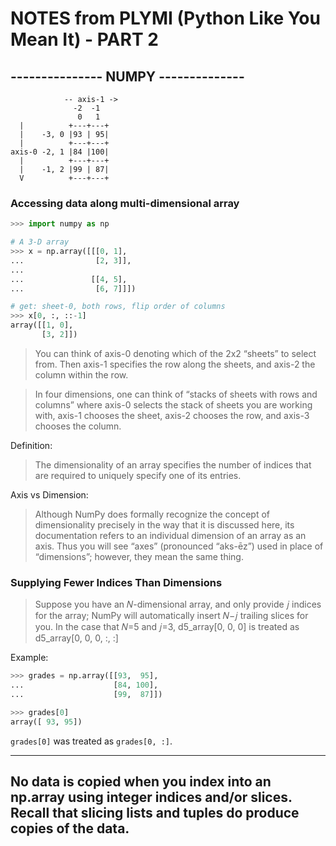 # NOTES from PLYMI (Python Like You Mean It) - PART 2 

## --------------- NUMPY --------------

```
            -- axis-1 ->
              -2  -1
               0   1
  |          +---+---+
  |    -3, 0 |93 | 95|
  |          +---+---+
axis-0 -2, 1 |84 |100|
  |          +---+---+
  |    -1, 2 |99 | 87|
  V          +---+---+
```

### Accessing data along multi-dimensional array

```python
>>> import numpy as np

# A 3-D array
>>> x = np.array([[[0, 1],
...                [2, 3]],
...
...               [[4, 5],
...                [6, 7]]])

# get: sheet-0, both rows, flip order of columns
>>> x[0, :, ::-1]
array([[1, 0],
       [3, 2]])
```
> You can think of axis-0 denoting which of the 2x2 “sheets” to select from. Then axis-1 specifies the row along the sheets, and axis-2 the column within the row.

> In four dimensions, one can think of “stacks of sheets with rows and columns” where axis-0 selects the stack of sheets you are working with, axis-1 chooses the sheet, axis-2 chooses the row, and axis-3 chooses the column. 

Definition:
> The dimensionality of an array specifies the number of indices that are required to uniquely specify one of its entries.

Axis vs Dimension:
> Although NumPy does formally recognize the concept of dimensionality precisely in the way that it is discussed here, its documentation refers to an individual dimension of an array as an axis. Thus you will see “axes” (pronounced “aks-ēz”) used in place of “dimensions”; however, they mean the same thing.

### Supplying Fewer Indices Than Dimensions

> Suppose you have an 𝑁-dimensional array, and only provide 𝑗 indices for the array; NumPy will automatically insert 𝑁−𝑗 trailing slices for you. In the case that 𝑁=5 and 𝑗=3, d5_array[0, 0, 0] is treated as d5_array[0, 0, 0, :, :]

Example:
```python
>>> grades = np.array([[93,  95],
...                    [84, 100],
...                    [99,  87]])

>>> grades[0]
array([ 93, 95])
```
`grades[0]` was treated as `grades[0, :]`.

---
**No data is copied when you index into an np.array using integer indices and/or slices. Recall that slicing lists and tuples do produce copies of the data.**
---
